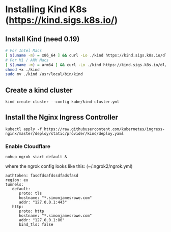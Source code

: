 # Installing Kind K8s (https://kind.sigs.k8s.io/)

## Install Kind (need 0.19)
```sh
# For Intel Macs
[ $(uname -m) = x86_64 ] && curl -Lo ./kind https://kind.sigs.k8s.io/dl/v0.19.0/kind-darwin-amd64
# For M1 / ARM Macs
[ $(uname -m) = arm64 ] && curl -Lo ./kind https://kind.sigs.k8s.io/dl/v0.19.0/kind-darwin-arm64
chmod +x ./kind
sudo mv ./kind /usr/local/bin/kind
```

## Create a kind cluster
```
kind create cluster --config kube/kind-cluster.yml
```

## Install the Nginx Ingress Controller
```
kubectl apply -f https://raw.githubusercontent.com/kubernetes/ingress-nginx/master/deploy/static/provider/kind/deploy.yaml
```

### Enable Cloudflare
```
nohup ngrok start default &
```
where the ngrok config looks like this: (~/.ngrok2/ngrok.yml)
```
authtoken: fasdfdsafdssdfadsfasd
region: eu
tunnels:
   default:
      proto: tls
      hostname: "*.simonjamesrowe.com"
      addr: "127.0.0.1:443"
   http:
      proto: http
      hostname: "*.simonjamesrowe.com"
      addr: "127.0.0.1:80"
      bind_tls: false
```
